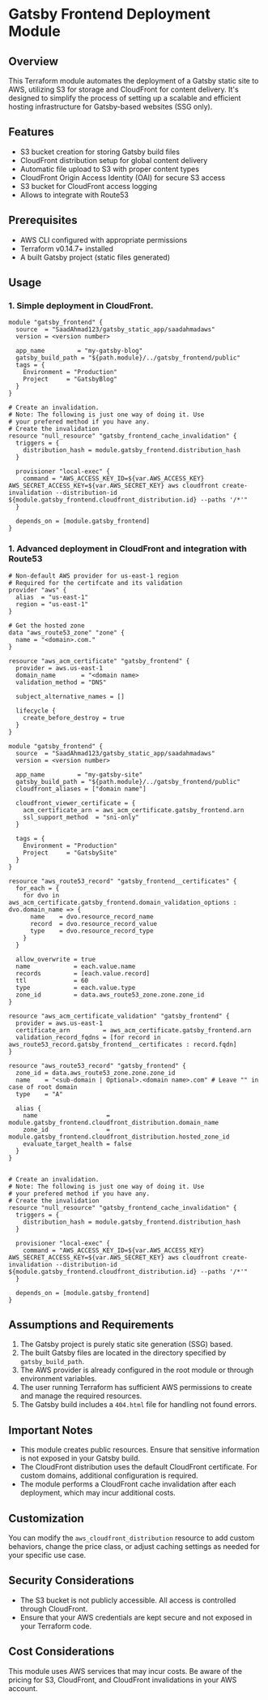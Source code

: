 # Gatsby Frontend Deployment Module

## Overview

This Terraform module automates the deployment of a Gatsby static site to AWS, utilizing S3 for storage and CloudFront for content delivery. It's designed to simplify the process of setting up a scalable and efficient hosting infrastructure for Gatsby-based websites (SSG only).

## Features

- S3 bucket creation for storing Gatsby build files
- CloudFront distribution setup for global content delivery
- Automatic file upload to S3 with proper content types
- CloudFront Origin Access Identity (OAI) for secure S3 access
- S3 bucket for CloudFront access logging
- Allows to integrate with Route53

## Prerequisites

- AWS CLI configured with appropriate permissions
- Terraform v0.14.7+ installed
- A built Gatsby project (static files generated)

## Usage

### 1. Simple deployment in CloudFront.
```hcl
module "gatsby_frontend" {
  source  = "SaadAhmad123/gatsby_static_app/saadahmadaws"
  version = <version number>

  app_name         = "my-gatsby-blog"
  gatsby_build_path = "${path.module}/../gatsby_frontend/public"
  tags = {
    Environment = "Production"
    Project     = "GatsbyBlog"
  }
}

# Create an invalidation. 
# Note: The following is just one way of doing it. Use
# your prefered method if you have any.
# Create the invalidation
resource "null_resource" "gatsby_frontend_cache_invalidation" {
  triggers = {
    distribution_hash = module.gatsby_frontend.distribution_hash
  }

  provisioner "local-exec" {
    command = "AWS_ACCESS_KEY_ID=${var.AWS_ACCESS_KEY} AWS_SECRET_ACCESS_KEY=${var.AWS_SECRET_KEY} aws cloudfront create-invalidation --distribution-id ${module.gatsby_frontend.cloudfront_distribution.id} --paths '/*'"
  }

  depends_on = [module.gatsby_frontend]
}
```

### 1. Advanced deployment in CloudFront and integration with Route53
```hcl
# Non-default AWS provider for us-east-1 region
# Required for the certifcate and its validation
provider "aws" {
  alias  = "us-east-1"
  region = "us-east-1"
}

# Get the hosted zone
data "aws_route53_zone" "zone" {
  name = "<domain>.com."
}

resource "aws_acm_certificate" "gatsby_frontend" {
  provider = aws.us-east-1
  domain_name       = "<domain name>
  validation_method = "DNS"
  
  subject_alternative_names = []

  lifecycle {
    create_before_destroy = true
  }
}

module "gatsby_frontend" {
  source  = "SaadAhmad123/gatsby_static_app/saadahmadaws"
  version = <version number>

  app_name         = "my-gatsby-site"
  gatsby_build_path = "${path.module}/../gatsby_frontend/public"
  cloudfront_aliases = ["domain name"]

  cloudfront_viewer_certificate = {
    acm_certificate_arn = aws_acm_certificate.gatsby_frontend.arn
    ssl_support_method  = "sni-only"
  }

  tags = {
    Environment = "Production"
    Project     = "GatsbySite"
  }
}

resource "aws_route53_record" "gatsby_frontend__certificates" {
  for_each = {
    for dvo in aws_acm_certificate.gatsby_frontend.domain_validation_options : dvo.domain_name => {
      name    = dvo.resource_record_name
      record  = dvo.resource_record_value
      type    = dvo.resource_record_type
    }
  }

  allow_overwrite = true
  name            = each.value.name
  records         = [each.value.record]
  ttl             = 60
  type            = each.value.type
  zone_id         = data.aws_route53_zone.zone.zone_id
}

resource "aws_acm_certificate_validation" "gatsby_frontend" {
  provider = aws.us-east-1
  certificate_arn         = aws_acm_certificate.gatsby_frontend.arn
  validation_record_fqdns = [for record in aws_route53_record.gatsby_frontend__certificates : record.fqdn]
}

resource "aws_route53_record" "gatsby_frontend" {
  zone_id = data.aws_route53_zone.zone.zone_id
  name    = "<sub-domain | Optional>.<domain name>.com" # Leave "" in case of root domain
  type    = "A"

  alias {
    name                   = module.gatsby_frontend.cloudfront_distribution.domain_name
    zone_id                = module.gatsby_frontend.cloudfront_distribution.hosted_zone_id
    evaluate_target_health = false
  }
}


# Create an invalidation. 
# Note: The following is just one way of doing it. Use
# your prefered method if you have any.
# Create the invalidation
resource "null_resource" "gatsby_frontend_cache_invalidation" {
  triggers = {
    distribution_hash = module.gatsby_frontend.distribution_hash
  }

  provisioner "local-exec" {
    command = "AWS_ACCESS_KEY_ID=${var.AWS_ACCESS_KEY} AWS_SECRET_ACCESS_KEY=${var.AWS_SECRET_KEY} aws cloudfront create-invalidation --distribution-id ${module.gatsby_frontend.cloudfront_distribution.id} --paths '/*'"
  }

  depends_on = [module.gatsby_frontend]
}
```

## Assumptions and Requirements

1. The Gatsby project is purely static site generation (SSG) based.
2. The built Gatsby files are located in the directory specified by `gatsby_build_path`.
3. The AWS provider is already configured in the root module or through environment variables.
4. The user running Terraform has sufficient AWS permissions to create and manage the required resources.
5. The Gatsby build includes a `404.html` file for handling not found errors.

## Important Notes

- This module creates public resources. Ensure that sensitive information is not exposed in your Gatsby build.
- The CloudFront distribution uses the default CloudFront certificate. For custom domains, additional configuration is required.
- The module performs a CloudFront cache invalidation after each deployment, which may incur additional costs.

## Customization

You can modify the `aws_cloudfront_distribution` resource to add custom behaviors, change the price class, or adjust caching settings as needed for your specific use case.

## Security Considerations

- The S3 bucket is not publicly accessible. All access is controlled through CloudFront.
- Ensure that your AWS credentials are kept secure and not exposed in your Terraform code.

## Cost Considerations

This module uses AWS services that may incur costs. Be aware of the pricing for S3, CloudFront, and CloudFront invalidations in your AWS account.